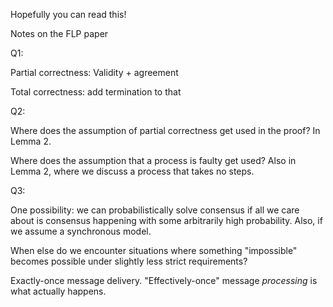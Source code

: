 Hopefully you can read this!

Notes on the FLP paper

Q1: 

Partial correctness: Validity + agreement

Total correctness: add termination to that

Q2:

Where does the assumption of partial correctness get used in the proof?  In Lemma 2.

Where does the assumption that a process is faulty get used?
Also in Lemma 2, where we discuss a process that takes no steps.

Q3:

One possibility: we can probabilistically solve consensus if all we care about is consensus happening with some arbitrarily high probability.  Also, if we assume a synchronous model.

When else do we encounter situations where something "impossible" becomes possible under slightly less strict requirements?

Exactly-once message delivery.  "Effectively-once" message *processing* is what actually happens.




